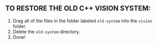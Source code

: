 ## TO RESTORE THE OLD C++ VISION SYSTEM:

1. Drag all of the files in the folder labeled `old-system` into the `vision` folder.
2. Delete the `old-system` directory.
3. Done!